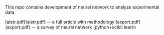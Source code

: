This repo contains development of neural network to analyze experimental data

[aistr.pdf]{aistr.pdf} -- a full article with methodology
[export.pdf]{export.pdf} -- a survey of neural network (python+scikit learn) 